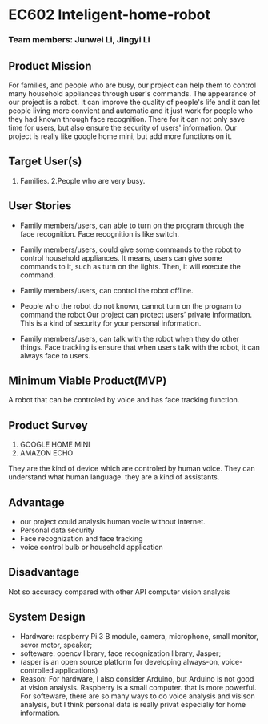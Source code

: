 # EC602 Inteligent-home-robot
### Team members: Junwei Li, Jingyi Li

## Product Mission
For families, and people who are busy, our project can help them to control many household appliances through user's commands. The appearance of our project is a robot. It can improve the quality of people's life and it can let people living more convient and automatic and it just work for people who they had known through face recognition. There for it can not only save time for users, but also ensure the security of users' information. Our project is really like google home mini, but add more functions on it.

## Target User(s)
1. Families.
2.People who are very busy.

## User Stories
- Family members/users, can able to turn on the program through the face recognition. Face recognition is like switch.

- Family members/users, could give some commands to the robot to control household appliances. It means, users can give some commands to it, such as turn on the lights. Then, it will execute the command. 

- Family members/users, can control the robot offline. 

- People who the robot do not known, cannot turn on the program to command the robot.Our project can protect users’ private information. This is a kind of security for your personal information.

- Family members/users, can talk with the robot when they do other things. Face tracking is ensure that when users talk with the robot, it can always face to users.

##  Minimum Viable Product(MVP)
A robot that can be controled by voice and has face tracking function.


##  Product Survey
  1.   GOOGLE HOME MINI 
  2.   AMAZON ECHO
  
They are the kind of device which are controled by human voice. They can understand what human language. they are a kind of assistants.

## Advantage 
  - our project could analysis human vocie without internet.
  - Personal data security 
  - Face recognization and face tracking 
  - voice control bulb or household application 

##  Disadvantage 
  Not so accuracy compared with other API computer vision analysis
  
  
## System Design
  - Hardware: raspberry Pi 3 B module, camera, microphone, small monitor, sevor motor, speaker;
  - softeware: opencv library, face recognization library, Jasper; 
  - (asper is an open source platform for developing always-on, voice-controlled applications)
  -  Reason: For hardware, I also consider Arduino, but Arduino is not good at vision analysis. Raspberry is a small computer. that is more powerful. For softeware, there are so many ways to do voice analysis and visison analysis, but I think personal data is really privat especialiy for home information. 

